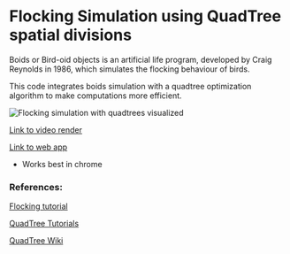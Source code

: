 # Flocking Simulation using QuadTree spatial divisions
Boids or Bird-oid objects is an artificial life program, developed by Craig Reynolds in 1986, which simulates the flocking behaviour of birds.

This code integrates boids simulation with a quadtree optimization algorithm to make computations more efficient.

![Flocking simulation with quadtrees visualized](https://github.com/M87K452b/flocking-quadtree/blob/main/flocking_quadTree_visualized.gif)

[Link to video render](https://youtu.be/Ya8T3lhLIgk)

[Link to web app](https://m87k452b.github.io/flocking-quadtree/)
- Works best in chrome

### References:
[Flocking tutorial](https://www.youtube.com/watch?v=mhjuuHl6qHM)

[QuadTree Tutorials](https://www.youtube.com/watch?v=OJxEcs0w_kE)

[QuadTree Wiki](https://en.wikipedia.org/wiki/Quadtree)
